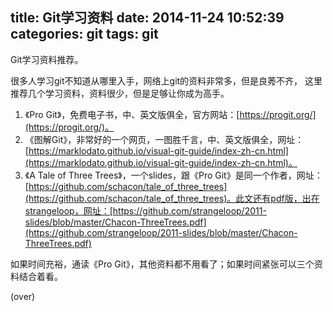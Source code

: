 ﻿title: Git学习资料
date: 2014-11-24 10:52:39
categories: git
tags: git
---

Git学习资料推荐。

<!--more-->

很多人学习git不知道从哪里入手，网络上git的资料非常多，但是良莠不齐，
这里推荐几个学习资料，资料很少，但是足够让你成为高手。

1. 《Pro Git》，免费电子书，中、英文版俱全，官方网站：[https://progit.org/](https://progit.org/)。
2. 《图解Git》，非常好的一个网页，一图胜千言，中、英文版俱全，网址：[https://marklodato.github.io/visual-git-guide/index-zh-cn.html](https://marklodato.github.io/visual-git-guide/index-zh-cn.html)。
3. 《A Tale of Three Trees》，一个slides，跟《Pro Git》是同一个作者，网址：[https://github.com/schacon/tale_of_three_trees](https://github.com/schacon/tale_of_three_trees)。此文还有pdf版，出在strangeloop，网址：[https://github.com/strangeloop/2011-slides/blob/master/Chacon-ThreeTrees.pdf](https://github.com/strangeloop/2011-slides/blob/master/Chacon-ThreeTrees.pdf)

如果时间充裕，通读《Pro Git》，其他资料都不用看了；如果时间紧张可以三个资料结合着看。

(over)
